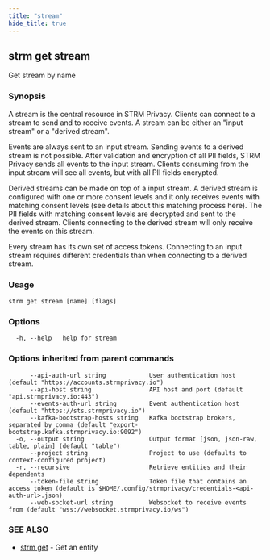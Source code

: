 ```yaml
---
title: "stream"
hide_title: true
---
```

## strm get stream

Get stream by name

### Synopsis

A stream is the central resource in STRM Privacy. Clients can connect to a stream to send and to receive events. A
stream can be either an "input stream" or a "derived stream".

Events are always sent to an input stream. Sending events to a derived stream is not possible. After validation and
encryption of all PII fields, STRM Privacy sends all events to the input stream. Clients consuming from the input stream
will see all events, but with all PII fields encrypted.

Derived streams can be made on top of a input stream. A derived stream is configured with one or more consent levels and
it only receives events with matching consent levels (see details about this matching process here). The PII fields with
matching consent levels are decrypted and sent to the derived stream. Clients connecting to the derived stream will only
receive the events on this stream.

Every stream has its own set of access tokens. Connecting to an input stream requires different credentials than when
connecting to a derived stream.

### Usage

```
strm get stream [name] [flags]
```

### Options

```
  -h, --help   help for stream
```

### Options inherited from parent commands

```
      --api-auth-url string            User authentication host (default "https://accounts.strmprivacy.io")
      --api-host string                API host and port (default "api.strmprivacy.io:443")
      --events-auth-url string         Event authentication host (default "https://sts.strmprivacy.io")
      --kafka-bootstrap-hosts string   Kafka bootstrap brokers, separated by comma (default "export-bootstrap.kafka.strmprivacy.io:9092")
  -o, --output string                  Output format [json, json-raw, table, plain] (default "table")
      --project string                 Project to use (defaults to context-configured project)
  -r, --recursive                      Retrieve entities and their dependents
      --token-file string              Token file that contains an access token (default is $HOME/.config/strmprivacy/credentials-<api-auth-url>.json)
      --web-socket-url string          Websocket to receive events from (default "wss://websocket.strmprivacy.io/ws")
```

### SEE ALSO

* [strm get](docs/04-reference/01-cli-reference/strm/get/index.md)	 - Get an entity

